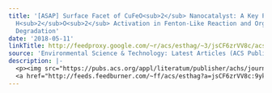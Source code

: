 ```yaml
---
title: '[ASAP] Surface Facet of CuFeO<sub>2</sub> Nanocatalyst: A Key Parameter for
  H<sub>2</sub>O<sub>2</sub> Activation in Fenton-Like Reaction and Organic Pollutant
  Degradation'
date: '2018-05-11'
linkTitle: http://feedproxy.google.com/~r/acs/esthag/~3/jsCF6zrVV8c/acs.est.8b01448
source: 'Environmental Science & Technology: Latest Articles (ACS Publications)'
description: |-
  <p><img src="https://pubs.acs.org/appl/literatum/publisher/achs/journals/content/esthag/0/esthag.ahead-of-print/acs.est.8b01448/20180511/images/medium/es-2018-01448x_0008.gif" alt="TOC Graphic"/></p><div><cite>Environmental Science & Technology</cite></div><div>DOI: 10.1021/acs.est.8b01448</div><div class="feedflare">
  <a href="http://feeds.feedburner.com/~ff/acs/esthag?a=jsCF6zrVV8c:9ykPw4AQKdE:yIl2AUoC8zA"><img src="http://feeds.feedburner.com/~ff/acs/esthag?d=yIl2AUoC8zA" border="0"></img></a>
---
```

